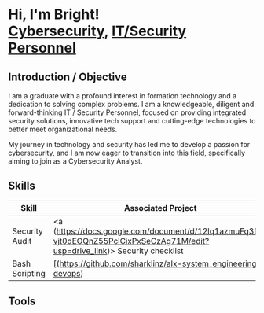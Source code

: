 <h1>Hi, I'm Bright! <br/><a href="https://github.com/sharklinz">Cybersecurity</a>, <a href="https://www.linkedin.com/in/bright-williamson-needom/">IT/Security Personnel</a></h1>

## Introduction / Objective

I am a graduate with a profound interest in formation technology and a dedication to solving complex problems.
I am a knowledgeable, diligent and forward-thinking IT / Security Personnel, focused on providing integrated security solutions, innovative tech support and cutting-edge technologies to better meet organizational needs.

My journey in technology and security has led me to develop a passion for cybersecurity, and I am now eager to transition into this field, specifically aiming to join as a Cybersecurity Analyst.

## Skills
| Skill                                         | Associated Project         |
|-----------------------------------------------|----------------------------|
| Security Audit                                | <a (https://docs.google.com/document/d/12lq1azmuFq3Df-vjt0dEOQnZ55PclCixPxSeCzAg71M/edit?usp=drive_link)> Security checklist</a>|
| Bash Scripting                                | [(https://github.com/sharklinz/alx-system_engineering-devops) |

## Tools
